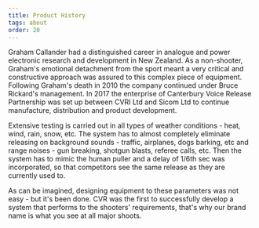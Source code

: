 ```yaml
---
title: Product History
tags: about
order: 20
---
```


Graham Callander had a distinguished career in analogue and power electronic research and development in New Zealand. As a non-shooter, Graham's emotional detachment from the sport meant a very critical and constructive approach was assured to this complex piece of equipment. Following Graham's death in 2010 the company continued under Bruce Rickard's management. In 2017 the enterprise of Canterbury Voice Release Partnership was set up between CVRI Ltd and Sicom Ltd to continue manufacture, distribution and product development.

Extensive testing is carried out in all types of weather conditions - heat, wind, rain, snow, etc. The system has to almost completely eliminate releasing on background sounds - traffic, airplanes, dogs barking, etc and range noises - gun breaking, shotgun blasts, referee calls, etc. Then the system has to mimic the human puller and a delay of 1/6th sec was incorporated, so that competitors see the same release as they are currently used to.

As can be imagined, designing equipment to these parameters was not easy - but it's been done. CVR was the first to successfully develop a system that performs to the shooters' requirements, that's why our brand name is what you see at all major shoots.
